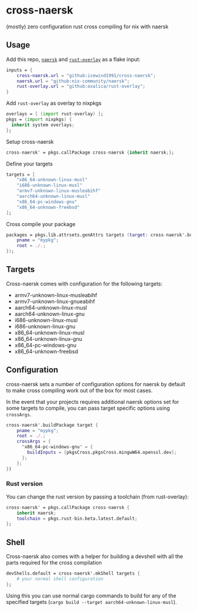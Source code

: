 # cross-naersk

(mostly) zero configuration rust cross compiling for nix with naersk

## Usage

Add this repo, [`naersk`](https://github.com/nix-community/naersk) and [`rust-overlay`](oxalica/rust-overlay) as a flake input:

```nix
inputs = {
    cross-naersk.url = "github:icewind1991/cross-naersk";
    naersk.url = "github:nix-community/naersk";
    rust-overlay.url = "github:oxalica/rust-overlay";
}
```

Add `rust-overlay` as overlay to nixpkgs

```nix
overlays = [ (import rust-overlay) ];
pkgs = (import nixpkgs) {
  inherit system overlays;
};
```

Setup cross-naersk

```nix
cross-naersk' = pkgs.callPackage cross-naersk {inherit naersk;};
```

Define your targets

```nix
targets = [
    "x86_64-unknown-linux-musl"
    "i686-unknown-linux-musl"
    "armv7-unknown-linux-musleabihf"
    "aarch64-unknown-linux-musl"
    "x86_64-pc-windows-gnu"
    "x86_64-unknown-freebsd"
];
```

Cross compile your package

```nix
packages = pkgs.lib.attrsets.genAttrs targets (target: cross-naersk'.buildPackage target {
    pname = "mypkg";
    root = ./.;
});
```

## Targets

Cross-naersk comes with configuration for the following targets:

- armv7-unknown-linux-musleabihf
- armv7-unknown-linux-gnueabihf
- aarch64-unknown-linux-musl
- aarch64-unknown-linux-gnu
- i686-unknown-linux-musl
- i686-unknown-linux-gnu
- x86_64-unknown-linux-musl
- x86_64-unknown-linux-gnu
- x86_64-pc-windows-gnu
- x86_64-unknown-freebsd

## Configuration

cross-naersk sets a number of configuration options for naersk by default to make cross compiling work out of the box for most cases.

In the event that your projects requires additional naersk options set for some targets to compile, you can pass target specific options using `crossArgs`.

```nix
cross-naersk'.buildPackage target {
    pname = "mypkg";
    root = ./.;
    crossArgs = {
      "x86_64-pc-windows-gnu" = {
        buildInputs = [pkgsCross.pkgsCross.mingwW64.openssl.dev];
      };
    };
})
```

### Rust version

You can change the rust version by passing a toolchain (from rust-overlay):

```nix
cross-naersk' = pkgs.callPackage cross-naersk {
    inherit naersk;
    toolchain = pkgs.rust-bin.beta.latest.default;
};
```

## Shell

Cross-naersk also comes with a helper for building a devshell with all the parts required for the cross compilation

```nix
devShells.default = cross-naersk'.mkShell targets {
    # your normal shell configuration
};
```

Using this you can use normal cargo commands to build for any of the specified targets (`cargo build --target aarch64-unknown-linux-musl`).